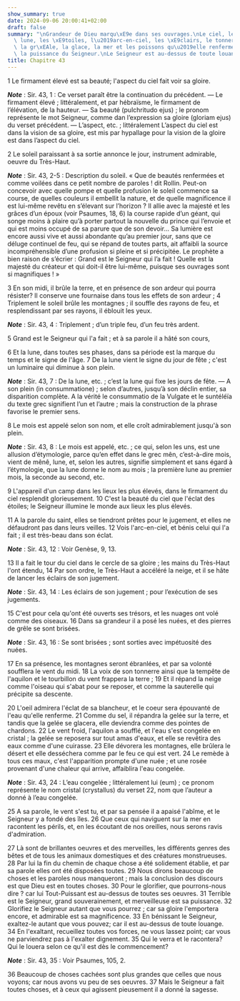 ```yaml
---
show_summary: true
date: 2024-09-06 20:00:41+02:00
draft: false
summary: "\nGrandeur de Dieu marqu\xE9e dans ses ouvrages.\nLe ciel, le soleil, la\
  \ lune, les \xE9toiles, l\u2019arc-en-ciel, les \xE9clairs, le tonnerre, la neige,\
  \ la gr\xEAle, la glace, la mer et les poissons qu\u2019elle renferme, montrent\
  \ la puissance du Seigneur.\nLe Seigneur est au-dessus de toute louange.\n"
title: Chapitre 43
---
```





1 Le firmament élevé est sa beauté; l'aspect du ciel fait voir sa gloire.

***Note*** :  Sir. 43, 1 : Ce verset paraît être la continuation du précédent. ― Le firmament élevé ; littéralement, et par hébraïsme, le firmament de l’élévation, de la hauteur. ― Sa beauté (pulchritudo ejus) ; le pronom représente le mot Seigneur, comme dan l’expression sa gloire (gloriam ejus) du verset précédent. ― L’aspect, etc. ; littéralement L’aspect du ciel est dans la vision de sa gloire, est mis par hypallage pour la vision de la gloire est dans l’aspect du ciel.

2 Le soleil paraissant à sa sortie annonce le jour, instrument admirable, oeuvre du Très-Haut.

***Note*** :  Sir. 43, 2-5 : Description du soleil. « Que de beautés renfermées et comme voilées dans ce petit nombre de paroles ! dit Rollin. Peut-on concevoir avec quelle pompe et quelle profusion le soleil commence sa course, de quelles couleurs il embellit la nature, et de quelle magnificence il est lui-même revêtu en s’élevant sur l’horizon ? Il allie avec la majesté et les grâces d’un époux (voir Psaumes, 18, 6) la course rapide d’un géant, qui songe moins à plaire qu’à porter partout la nouvelle du prince qui l’envoie et qui est moins occupé de sa parure que de son devoir… Sa lumière est encore aussi vive et aussi abondante qu’au premier jour, sans que ce déluge continuel de feu, qui se répand de toutes parts, ait affaibli la source incompréhensible d’une profusion si pleine et si précipitée. Le prophète a bien raison de s’écrier : Grand est le Seigneur qui l’a fait ! Quelle est la majesté du créateur et qui doit-il être lui-même, puisque ses ouvrages sont si magnifiques ! »

3 En son midi, il brûle la terre, et en présence de son ardeur qui pourra résister? Il conserve une fournaise dans tous les effets de son ardeur ; 4 Triplement le soleil brûle les montagnes ; il souffle des rayons de feu, et resplendissant par ses rayons, il éblouit les yeux.

***Note*** :  Sir. 43, 4 : Triplement ; d’un triple feu, d’un feu très ardent.

5 Grand est le Seigneur qui l'a fait ; et à sa parole il a hâté son cours,


6 Et la lune, dans toutes ses phases, dans sa période est la marque du temps et le signe de l'âge. 7 De la lune vient le signe du jour de fête ; c'est un luminaire qui diminue à son plein.

***Note*** :  Sir. 43, 7 : De la lune, etc. ; c’est la lune qui fixe les jours de fête. ― A son plein (in consummatione) ; selon d’autres, jusqu’à son déclin entier, sa disparition complète. A la vérité le consummatio de la Vulgate et le suntéléïa du texte grec signifient l’un et l’autre ; mais la construction de la phrase favorise le premier sens.

8 Le mois est appelé selon son nom, et elle croît admirablement jusqu'à son plein.

***Note*** :  Sir. 43, 8 : Le mois est appelé, etc. ; ce qui, selon les uns, est une allusion d’étymologie, parce qu’en effet dans le grec mên, c’est-à-dire mois, vient de mênê, lune, et, selon les autres, signifie simplement et sans égard à l’étymologie, que la lune donne le nom au mois ; la première lune au premier mois, la seconde au second, etc.

9 L'appareil d'un camp dans les lieux les plus élevés, dans le firmament du ciel resplendit glorieusement. 10 C'est la beauté du ciel que l'éclat des étoiles; le Seigneur illumine le monde aux lieux les plus élevés.


11 A la parole du saint, elles se tiendront prêtes pour le jugement, et elles ne défaudront pas dans leurs veilles. 12 Vois l'arc-en-ciel, et bénis celui qui l'a fait ; il est très-beau dans son éclat.

***Note*** :  Sir. 43, 12 : Voir Genèse, 9, 13.


13 Il a fait le tour du ciel dans le cercle de sa gloire ; les mains du Très-Haut l'ont étendu, 14 Par son ordre, le Très-Haut a accéléré la neige, et il se hâte de lancer les éclairs de son jugement.

***Note*** :  Sir. 43, 14 : Les éclairs de son jugement ; pour l’exécution de ses jugements.

15 C'est pour cela qu'ont été ouverts ses trésors, et les nuages ont volé comme des oiseaux. 16 Dans sa grandeur il a posé les nuées, et des pierres de grêle se sont brisées.

***Note*** :  Sir. 43, 16 : Se sont brisées ; sont sorties avec impétuosité des nuées.

17 En sa présence, les montagnes seront ébranlées, et par sa volonté soufflera le vent du midi. 18 La voix de son tonnerre ainsi que la tempête de l'aquilon et le tourbillon du vent frappera la terre ; 19 Et il répand la neige comme l'oiseau qui s'abat pour se reposer, et comme la sauterelle qui précipite sa descente.


20 L'oeil admirera l'éclat de sa blancheur, et le coeur sera épouvanté de l'eau qu'elle renferme. 21 Comme du sel, il répandra la gelée sur la terre, et tandis que la gelée se glacera, elle deviendra comme des pointes de chardons. 22 Le vent froid, l'aquilon a soufflé, et l'eau s'est congelée en cristal ; la gelée se reposera sur tout amas d'eaux, et elle se revêtira des eaux comme d'une cuirasse. 23 Elle dévorera les montagnes, elle brûlera le désert et elle desséchera comme par le feu ce qui est vert. 24 Le remède à tous ces maux, c'est l'apparition prompte d'une nuée ; et une rosée provenant d'une chaleur qui arrive, affaiblira l'eau congelée.

***Note*** :  Sir. 43, 24 : L’eau congelée ; littéralement lui (eum) ; ce pronom représente le nom cristal (crystallus) du verset 22, nom que l’auteur a donné à l’eau congelée.

25 A sa parole, le vent s'est tu, et par sa pensée il a apaisé l'abîme, et le Seigneur y a fondé des îles. 26 Que ceux qui naviguent sur la mer en racontent les périls, et, en les écoutant de nos oreilles, nous serons ravis d'admiration.


27 Là sont de brillantes oeuvres et des merveilles, les différents genres des bêtes et de tous les animaux domestiques et des créatures monstrueuses. 28 Par lui la fin du chemin de chaque chose a été solidement établie, et par sa parole elles ont été disposées toutes. 29 Nous dirons beaucoup de choses et les paroles nous manqueront ; mais la conclusion des discours est que Dieu est en toutes choses. 30 Pour le glorifier, que pourrons-nous dire ? car lui Tout-Puissant est au-dessus de toutes ses oeuvres. 31 Terrible est le Seigneur, grand souverainement, et merveilleuse est sa puissance. 32 Glorifiez le Seigneur autant que vous pourrez ; car sa gloire l'emportera encore, et admirable est sa magnificence. 33 En bénissant le Seigneur, exaltez-le autant que vous pouvez; car il est au-dessus de toute louange. 34 En l'exaltant, recueillez toutes vos forces, ne vous lassez point; car vous ne parviendrez pas à l'exalter dignement. 35 Qui le verra et le racontera? Qui le louera selon ce qu'il est dès le commencement?

***Note*** :  Sir. 43, 35 : Voir Psaumes, 105, 2.

36 Beaucoup de choses cachées sont plus grandes que celles que nous voyons; car nous avons vu peu de ses oeuvres. 37 Mais le Seigneur a fait toutes choses, et à ceux qui agissent pieusement il a donné la sagesse.

